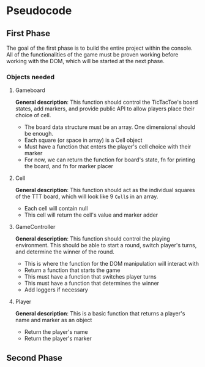 # Pseudocode

## First Phase

The goal of the first phase is to build the entire project within the console. All of the functionalities of the game must be proven working before working with the DOM, which will be started at the next phase.

### Objects needed

1. Gameboard

    **General description**: This function should control the TicTacToe's board states, add markers, and provide public API to allow players place their choice of cell.

    - The board data structure must be an array. One dimensional should be enough.
    - Each square (or space in array) is a Cell object
    - Must have a function that enters the player's cell choice with their marker
    - For now, we can return the function for board's state, fn for printing the board, and fn for marker placer

1. Cell

    **General description**: This function should act as the individual squares of the TTT board, which will look like 9 `Cell`s in an array.

    - Each cell will contain null
    - This cell will return the cell's value and marker adder

1. GameController

    **General description**: This function should control the playing environment. This should be able to start a round, switch player's turns, and determine the winner of the round.

    - This is where the function for the DOM manipulation will interact with
    - Return a function that starts the game
    - This must have a function that switches player turns
    - This must have a function that determines the winner
    - Add loggers if necessary

1. Player

    **General description**: This is a basic function that returns a player's name and marker as an object

    - Return the player's name
    - Return the player's marker

## Second Phase

